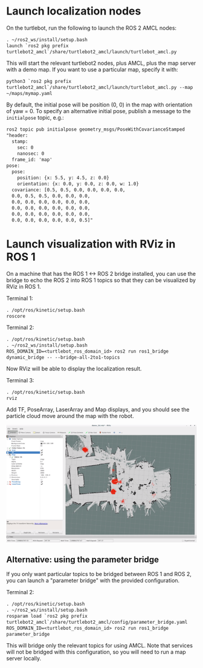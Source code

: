 # Launch localization nodes

On the turtlebot, run the following to launch the ROS 2 AMCL nodes:

```
. ~/ros2_ws/install/setup.bash
launch `ros2 pkg prefix turtlebot2_amcl`/share/turtlebot2_amcl/launch/turtlebot_amcl.py
```

This will start the relevant turtlebot2 nodes, plus AMCL, plus the map server with a demo map.
If you want to use a particular map, specify it with:

```
python3 `ros2 pkg prefix turtlebot2_amcl`/share/turtlebot2_amcl/launch/turtlebot_amcl.py --map ~/maps/mymap.yaml
```

By default, the initial pose will be position (0, 0) in the map with orientation of yaw = 0.
To specify an alternative initial pose, publish a message to the `initialpose` topic, e.g.:

```
ros2 topic pub initialpose geometry_msgs/PoseWithCovarianceStamped "header:
  stamp:
    sec: 0
    nanosec: 0
  frame_id: 'map'   
pose:
  pose:
    position: {x: 5.5, y: 4.5, z: 0.0}
    orientation: {x: 0.0, y: 0.0, z: 0.0, w: 1.0}
  covariance: [0.5, 0.5, 0.0, 0.0, 0.0, 0.0,
  0.0, 0.5, 0.5, 0.0, 0.0, 0.0,
  0.0, 0.0, 0.0, 0.0, 0.0, 0.0,
  0.0, 0.0, 0.0, 0.0, 0.0, 0.0,
  0.0, 0.0, 0.0, 0.0, 0.0, 0.0,
  0.0, 0.0, 0.0, 0.0, 0.0, 0.5]"
```

# Launch visualization with RViz in ROS 1

On a machine that has the ROS 1 <-> ROS 2 bridge installed, you can use the bridge to echo the ROS 2 into ROS 1 topics so that they can be visualized by RViz in ROS 1.

Terminal 1:

```
. /opt/ros/kinetic/setup.bash
roscore
```

Terminal 2:
```
. /opt/ros/kinetic/setup.bash
. ~/ros2_ws/install/setup.bash
ROS_DOMAIN_ID=<turtlebot_ros_domain_id> ros2 run ros1_bridge dynamic_bridge -- --bridge-all-2to1-topics
```

Now RViz will be able to display the localization result.

Terminal 3:
```
. /opt/ros/kinetic/setup.bash
rviz
```

Add TF, PoseArray, LaserArray and Map displays, and you should see the particle cloud move around the map with the robot.

![example localization](https://github.com/ros2/turtlebot2_demo/raw/amcl_readme/turtlebot2_amcl/doc/turtlebot2_amcl_rviz.png "Example of RViz visualization of localization")


## Alternative: using the parameter bridge

If you only want particular topics to be bridged between ROS 1 and ROS 2, you can launch a "parameter bridge" with the provided configuration.

Terminal 2:
```
. /opt/ros/kinetic/setup.bash
. ~/ros2_ws/install/setup.bash
rosparam load `ros2 pkg prefix turtlebot2_amcl`/share/turtlebot2_amcl/config/parameter_bridge.yaml
ROS_DOMAIN_ID=<turtlebot_ros_domain_id> ros2 run ros1_bridge parameter_bridge
```

This will bridge only the relevant topics for using AMCL.
Note that services will not be bridged with this configuration, so you will need to run a map server locally.
